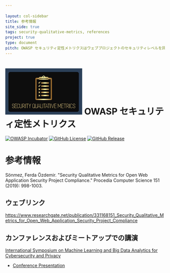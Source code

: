 ```yaml
---

layout: col-sidebar
title: 参考情報
site_side: true
tags: security-qualitative-metrics, references
project: true
type: document
pitch: OWASP セキュリティ定性メトリクスはウェブプロジェクトのセキュリティレベルを評価するメトリクスの最も詳細なリストです。OWASP ASVS のカバレッジのレベルを示しています。
---
```


# ![Project Logo](assets/images/logo3_small.png) OWASP セキュリティ定性メトリクス

[![OWASP Incubator](https://img.shields.io/badge/owasp-incubator-blue.svg)](https://owasp.org/projects/)
[![GitHub License](https://img.shields.io/github/license/OWASP/www-project-security-qualitative-metrics)](https://github.com/OWASP/www-project-security-qualitative-metrics/blob/master/LICENSE)
[![GitHub Release](https://img.shields.io/github/v/release/OWASP/www-project-security-qualitative-metrics)](https://github.com/OWASP/www-project-security-qualitative-metrics/releases)

# 参考情報

Sönmez, Ferda Özdemir. "Security Qualitative Metrics for Open Web Application Security Project Compliance." Procedia Computer Science 151 (2019): 998-1003.

## ウェブリンク
<https://www.researchgate.net/publication/331168151_Security_Qualitative_Metrics_for_Open_Web_Application_Security_Project_Compliance>

## カンファレンスおよびミートアップでの講演
[International Symposium on Machine Learning and Big Data Analytics for Cybersecurity and Privacy ](https://www.sciencesconf.org/browse/conference/?confid=7253)

* [Conference Presentation](assets/Conference_Presentation_Ferda_V1.pptx)
